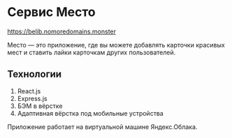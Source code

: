 # Сервис Место
https://belib.nomoredomains.monster

Место — это приложение, где вы можете добавлять карточки красивых мест и ставить лайки карточкам других пользователей.

## Технологии
1. React.js
1. Express.js
1. БЭМ в вёрстке
1. Адаптивная вёрстка под мобильные устройства

Приложение работает на виртуальной машине Яндекс.Облака. 

